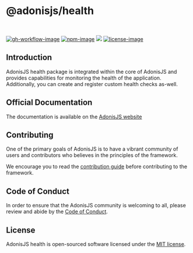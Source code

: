 # @adonisjs/health

<br />

[![gh-workflow-image]][gh-workflow-url] [![npm-image]][npm-url] ![][typescript-image] [![license-image]][license-url]

## Introduction

AdonisJS health package is integrated within the core of AdonisJS and provides capabilities for monitoring the health of the application. Additionally, you can create and register custom health checks as-well.

## Official Documentation

The documentation is available on the [AdonisJS website](https://docs.adonisjs.com/guides/digging-deeper/health-checks)

## Contributing

One of the primary goals of AdonisJS is to have a vibrant community of users and contributors who believes in the principles of the framework.

We encourage you to read the [contribution guide](https://github.com/adonisjs/.github/blob/main/docs/CONTRIBUTING.md) before contributing to the framework.

## Code of Conduct

In order to ensure that the AdonisJS community is welcoming to all, please review and abide by the [Code of Conduct](https://github.com/adonisjs/.github/blob/main/docs/CODE_OF_CONDUCT.md).

## License

AdonisJS health is open-sourced software licensed under the [MIT license](LICENSE.md).

[gh-workflow-image]: https://img.shields.io/github/actions/workflow/status/adonisjs/health/checks.yml?style=for-the-badge
[gh-workflow-url]: https://github.com/adonisjs/health/actions/workflows/checks.yml 'Github action'
[typescript-image]: https://img.shields.io/badge/Typescript-294E80.svg?style=for-the-badge&logo=typescript
[typescript-url]: "typescript"
[npm-image]: https://img.shields.io/npm/v/@adonisjs/health.svg?style=for-the-badge&logo=npm
[npm-url]: https://npmjs.org/package/@adonisjs/health 'npm'
[license-image]: https://img.shields.io/npm/l/@adonisjs/health?color=blueviolet&style=for-the-badge
[license-url]: LICENSE.md 'license'
